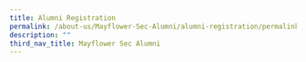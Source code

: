 ```yaml
---
title: Alumni Registration
permalink: /about-us/Mayflower-Sec-Alumni/alumni-registration/permalink/
description: ""
third_nav_title: Mayflower Sec Alumni
---
```

